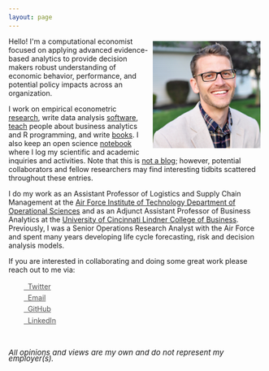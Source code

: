 ```yaml
---
layout: page
---
```



<center>
<img src="/public/Brad Boehmke.jpg" alt="Brad" align="right" style="width: 42%; height: 42%; margin:8px">
</center> 



Hello! I'm a computational economist focused on applying advanced evidence-based analytics to provide decision makers robust understanding of economic behavior, performance, and potential policy impacts across an organization.  

I work on empirical econometric [research](http://bradleyboehmke.github.io/papers/), write data analysis [software](http://bradleyboehmke.github.io/software/), [teach](http://bradleyboehmke.github.io/courses/) people about business analytics and R programming, and write [books](http://bradleyboehmke.github.io/books/). I also keep an open science [notebook](http://bradleyboehmke.github.io/notebook/) where I log my scientific and academic inquiries and activities. Note that this is <a href="http://bradleyboehmke.github.io/about/">not a blog</a>; however, potential collaborators and fellow researchers may find interesting tidbits scattered throughout these entries. 

I do my work as an Assistant Professor of Logistics and Supply Chain Management at the [Air Force Institute of Technology Department of Operational Sciences](http://www.afit.edu/ENS/) and as an Adjunct Assistant Professor of Business Analytics at the [University of Cincinnati Lindner College of Business](http://business.uc.edu/departments/obais.html). Previously, I was a Senior Operations Research Analyst with the Air Force and spent many years developing life cycle forecasting, risk and decision analysis models.

If you are interested in collaborating and doing some great work please reach out to me via:

<div class="contact-buttons" style="line-height:160%;margin-left:30px;margin-top:10px">
<p>
<a href="https://twitter.com/bradleyboehmke" target="_blank" style="color:#515151;"><i class="fa fa-twitter"></i> &nbsp; Twitter<br></a> 
<a href="mailto:bradleyboehmke@gmail.com" target="_blank" style="color:#515151;"><i class="fa fa-envelope" style="font-size:1em"></i> &nbsp; Email<br></a> 
<a href="https://github.com/bradleyboehmke" target="_blank" style="color:#515151;"><i class="fa fa-github" style="font-size:1em"></i> &nbsp; GitHub<br></a> 
<a href="https://www.linkedin.com/in/brad-boehmke-ph-d-9b0a257" target="_blank" style="color:#515151;"><i class="fa fa-linkedin" style="font-size:1em"></i> &nbsp; LinkedIn<br></a>
</p>
</div>

<br>

<P CLASS="footnote" style="line-height:0.75; font-size:15px">
<i class="fa fa-asterisk" style="font-size:1em"></i> <i>All opinions and views are my own and do not represent my employer(s).</i>
</P>

